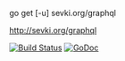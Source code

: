 go get [-u] sevki.org/graphql

http://sevki.org/graphql

[![Build Status](https://travis-ci.org/sevki/graphql.svg?branch=master)](https://travis-ci.org/sevki/graphql)
[![GoDoc](https://godoc.org/sevki.org/graphql?status.svg)](https://sevki.org/graphql)
